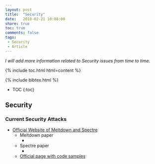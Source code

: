 ```yaml
---
layout: post
title:  "Security"
date:   2018-02-21 10:08:00
share: true
toc: true
comments: false
tags:
 - Security
 - Article
---
```


*I will add more information related to Security issues from time to time.*

{% include toc.html html=content %}

{% include bibtex.html %}

* TOC
{:toc}

## Security

### Current Security Attacks

<bibtex src="{{ site.url }}/bibtex/2018_-_Security.bib"></bibtex>

* [Official Website of Meltdown and Spectre](https://meltdownattack.com/)
  * Meltdown paper 
    * <div class="bibtex_display" bibtexkeys="Lipp2018meltdown"></div>
  * Spectre paper 
    * <div class="bibtex_display" bibtexkeys="Kocher2018spectre"></div>
  * [Official page with code samples](https://github.com/IAIK/meltdown)
